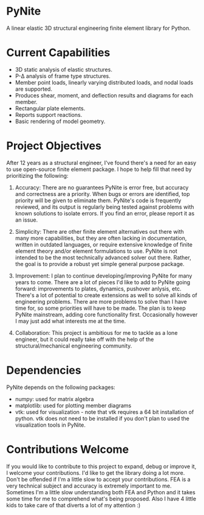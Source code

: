 # PyNite
A linear elastic 3D structural engineering finite element library for Python.

# Current Capabilities
* 3D static analysis of elastic structures.
* P-&Delta; analysis of frame type structures.
* Member point loads, linearly varying distributed loads, and nodal loads are supported.
* Produces shear, moment, and deflection results and diagrams for each member.
* Rectangular plate elements.
* Reports support reactions.
* Basic rendering of model geometry.

# Project Objectives
After 12 years as a structural engineer, I've found there's a need for an easy to use open-source finite element package. I hope to help fill that need by prioritizing the following:

1. Accuracy: There are no guarantees PyNite is error free, but accuracy and correctness are a priority. When bugs or errors are identified, top priority will be given to eliminate them. PyNite's code is frequently reviewed, and its output is regularly being tested against problems with known solutions to isolate errors. If you find an error, please report it as an issue.

2. Simplicity: There are other finite element alternatives out there with many more capabilities, but they are often lacking in documentation, written in outdated languages, or require extensive knowledge of finite element theory and/or element formulations to use. PyNite is not intended to be the most technically advanced solver out there. Rather, the goal is to provide a robust yet simple general purpose package.

4. Improvement: I plan to continue developing/improving PyNite for many years to come. There are a lot of pieces I'd like to add to PyNite going forward: improvements to plates, dynamics, pushover anlysis, etc. There's a lot of potential to create extensions as well to solve all kinds of engineering problems. There are more problems to solve than I have time for, so some priorities will have to be made. The plan is to keep PyNite mainstream, adding core functionality first. Occasionally however I may just add what interests me at the time.

5. Collaboration: This project is ambitious for me to tackle as a lone engineer, but it could really take off with the help of the structural/mechanical engineering community.

# Dependencies
PyNite depends on the following packages:
* numpy: used for matrix algebra
* matplotlib: used for plotting member diagrams
* vtk: used for visualization - note that vtk requires a 64 bit installation of python. vtk does not need to be installed if you don't plan to used the visualization tools in PyNite.

# Contributions Welcome
If you would like to contribute to this project to expand, debug or improve it, I welcome your contributions. I'd like to get the library doing a lot more. Don't be offended if I'm a little slow to accept your contributions. FEA is a very technical subject and accuracy is extremely important to me. Sometimes I'm a little slow understanding both FEA and Python and it takes some time for me to comprehend what's being proposed. Also I have 4 little kids to take care of that diverts a lot of my attention :)
